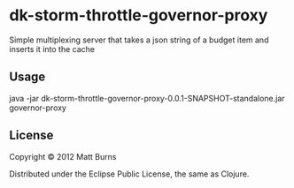 # dk-storm-throttle-governor-proxy

Simple multiplexing server that takes a json string of a budget item and inserts it into the cache

## Usage

java -jar dk-storm-throttle-governor-proxy-0.0.1-SNAPSHOT-standalone.jar governor-proxy

## License

Copyright © 2012 Matt Burns

Distributed under the Eclipse Public License, the same as Clojure.
